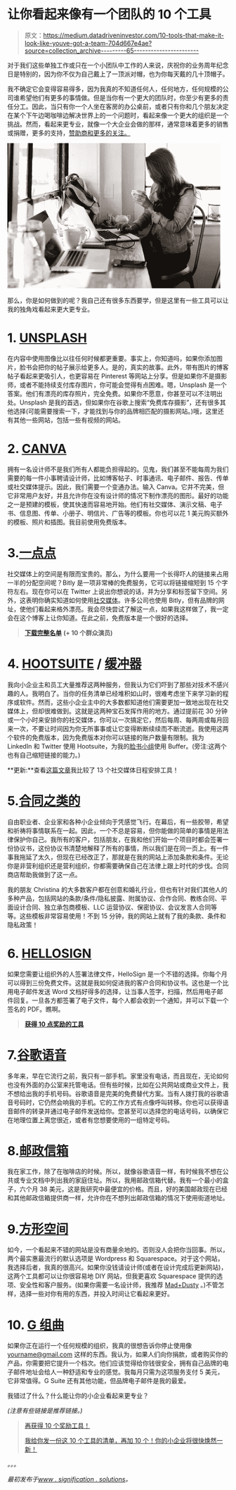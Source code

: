 # 让你看起来像有一个团队的 10 个工具

> 原文：<https://medium.datadriveninvestor.com/10-tools-that-make-it-look-like-youve-got-a-team-704d667e4ae?source=collection_archive---------65----------------------->

对于我们这些单独工作或只在一个小团队中工作的人来说，庆祝你的业务周年纪念日是特别的，因为你不仅为自己戴上了一顶派对帽，也为你每天戴的几十顶帽子。

我不确定它会变得容易得多，因为我真的不知道任何人，任何地方，任何规模的公司谁希望他们有更多的事情做。但是当你有一个更大的团队时，你至少有更多的责任分工。因此，当只有你一个人坐在客房的办公桌前，或者只有你和几个朋友决定在某个下午边喝咖啡边解决世界上的一个问题时，看起来像一个更大的组织是一个挑战。然而，看起来更专业，就像一个大企业会做的那样，通常意味着更多的销售或捐赠，更多的支持，[赞助商和更多的关注。](http://bit.ly/2hx91mD)

![](img/579b872b8c4d806f3f097abf78b8fbae.png)

那么，你是如何做到的呢？我自己还有很多东西要学，但是这里有一些工具可以让我的独角戏看起来更大更专业。

# 1. [UNSPLASH](https://unsplash.com/)

在内容中使用图像比以往任何时候都更重要。事实上，你知道吗，如果你添加图片，脸书会把你的帖子展示给更多人。是的，真实的故事。此外，带有图片的博客帖子看起来更吸引人，也更容易在 Pinterest 等网站上分享。但是如果你不是摄影师，或者不能持续支付库存图片，你可能会觉得有点困难。嗯，Unsplash 是一个答案。他们有漂亮的库存照片，完全免费。如果你不愿意，你甚至可以不注明出处。Unsplash 是我的首选，但如果你在谷歌上搜索“免费库存摄影”，还有很多其他选择(可能需要搜索一下，才能找到与你的品牌相匹配的摄影网站。)哦，这里还有其他一些网站，包括一些有视频的网站。

# 2. [CANVA](https://www.canva.com/)

拥有一名设计师不是我们所有人都能负担得起的。见鬼，我们甚至不能每周为我们需要的每一件小事聘请设计师，比如博客帖子、时事通讯、电子邮件、报告、传单或社交媒体提示。因此，我们需要一个变通办法。输入 Canva。它并不完美，但它非常用户友好，并且允许你在没有设计师的情况下制作漂亮的图形。最好的功能之一是预建的模板，使其快速而容易地开始。他们有社交媒体、演示文稿、电子书、信息图、传单、小册子、明信片、广告等的模板。你也可以花 1 美元购买额外的模板、照片和插图。我目前使用免费版本。

# 3.[一点点](http://www.bitly.com/)

社交媒体上的空间是有限而宝贵的。那么，为什么要用一个长得吓人的链接来占用一半的分配空间呢？Bitly 是一项非常棒的免费服务，它可以将链接缩短到 15 个字符左右。现在你可以在 Twitter 上说出你想说的话，并为分享和标签留下空间。另外，这表明你确实知道如何使用[社交媒体](https://www.signify.solutions/blog/2017/4/5/ask-the-experts-social-media-trends-and-strategy)。许多公司也使用 Bitly，但有品牌的网址，使他们看起来格外漂亮。我会尽快尝试了解这一点，如果我这样做了，我一定会在这个博客上让你知道。在此之前，免费版本是一个很好的选择。

> [**下载完整名单**](http://eepurl.com/dcgNUX) **(+ 10 个群众演员)**

# 4. [HOOTSUITE](http://www.hootsuite.com/) / [缓冲器](http://www.buffer.com/)

我向小企业主和员工大量推荐这两种服务，但我认为它们吓到了那些对技术不感兴趣的人。我明白了。当你的任务清单已经堆积如山时，很难考虑坐下来学习新的程序或软件。然而，这些小企业主中的大多数都知道他们需要更加一致地出现在社交媒体上，但却很难做到。这就是这两种宝石发挥作用的地方。通过提前花 30 分钟或一个小时来安排你的社交媒体，你可以一次搞定它，然后每周、每两周或每月回来一次，不要让时间因为你无所事事或让它变得断断续续而不断流逝。我使用这两个软件的免费版本，因为免费版本对你可以链接的账户数量有限制。我为 LinkedIn 和 Twitter 使用 Hootsuite，为我的[脸书小组](https://www.facebook.com/groups/991897777605157/)使用 Buffer。(旁注:这两个也有自己缩短链接的能力。)

**更新:**查看[这篇文章](http://bit.ly/2zBsOsm)我比较了 13 个社交媒体日程安排工具！

# 5.[合同之类的](http://thecontractshop.com/?ref=kristiporters)

自由职业者、企业家和各种小企业倾向于凭感觉飞行。在幕后，有一些胶带，希望和祈祷将事情联系在一起。因此，一个不总是容易，但你能做的简单的事情是用法律保护你自己。我所有的客户，包括朋友，在我和他们开始一个项目时都会签署一份协议书，这份协议书清楚地解释了所有的事情，所以我们是在同一页上。有一件事我拖延了太久，但现在已经改正了，那就是在我的网站上添加条款和条件。无论你是非营利组织还是营利组织，你都需要确保自己在法律上跟上时代的步伐。合同商店帮助我做到了这一点。

我的朋友 Christina 的大多数客户都在创意和婚礼行业，但也有针对我们其他人的多种产品，包括网站的条款/条件/隐私披露、附属协议、合作合同、教练合同、平面设计合同、独立承包商模板、LLC 运营协议、保密协议、会议发言人合同等等。这些模板非常容易使用！不到 15 分钟，我的网站上就有了我的条款、条件和隐私政策！

# 6. [HELLOSIGN](https://app.hellosign.com/?ref=6a53bfd8&s=S)

如果您需要让组织外的人签署法律文件，HelloSign 是一个不错的选择。你每个月可以得到三份免费文件。这就是我如何促进我的客户合同和协议书。这也是一个比用电子邮件发送 Word 文档好得多的选择，让当事人签字，扫描，然后用电子邮件回复。一旦各方都签署了电子文件，每个人都会收到一个通知，并可以下载一个签名的 PDF。瞧啊。

> [**获得 10 点奖励的工具**](http://eepurl.com/dcgNUX)

# 7.[谷歌语音](https://voice.google.com/)

多年来，早在它流行之前，我只有一部手机。家里没有电话，而且现在，无论如何也没有外面的办公室来托管电话。但有些时候，比如在公共网站或商业文件上，我不想给出我的手机号码。谷歌语音是完美的免费替代方案。当有人拨打我的谷歌语音号码时，它仍然会响我的手机。它的工作方式有点像呼叫转移。你也可以获得语音邮件的转录并通过电子邮件发送给你。您甚至可以选择您的电话号码，以确保它在地理位置上离您很近，或者有您想要使用的一组特定号码。

# 8.[邮政信箱](https://www.usps.com/manage/po-boxes.htm)

我在家工作，除了在咖啡店的时候。所以，就像谷歌语音一样，有时候我不想在公共或专业文档中列出我的家庭住址。所以，我用邮政信箱代替。我有一个最小的盒子，六个月 38 美元，这是我研究中最便宜的价格。而且，好的美国邮政现在已经和其他邮政信箱提供商一样，允许你在不想列出邮政信箱的情况下使用街道地址。

# 9.[方形空间](http://www.squarespace.com/)

如今，一个看起来不错的网站是没有商量余地的。否则没人会把你当回事。所以，两个最实惠最流行的默认选项是 Wordpress 和 Squarespace。对于这个网站，我选择后者，我真的很高兴。如果你没钱请设计师(或者在设计完成后更新网站)，这两个工具都可以让你很容易地 DIY 网站，但我更喜欢 Squarespace 提供的选项、安全性和客户服务。(如果你需要一名设计师，我推荐 [Mad+Dusty](http://www.madanddusty.com/) 。)不管怎样，选择一些对你有用的东西，并投入时间让它看起来更好。

# 10. [G 组曲](https://gsuite.google.com/)

如果你正在运行一个任何规模的组织，我真的很想告诉你停止使用像 yourname@gmail.com 这样的东西。我认为，如果人们向你捐款，或者购买你的产品，你需要把它提升一个档次。他们应该觉得给你钱很安全，拥有自己品牌的电子邮件地址会给人一种舒适和专业的感觉。我每月只需为这项服务支付 5 美元，它非常值得。G Suite 还有其他功能，但品牌电子邮件是我的最爱。

我错过了什么？什么能让你的小企业看起来更专业？

*(注意有些链接是推荐链接。)*

> [再获得 10 个奖励工具！](http://eepurl.com/dcgNUX)
> 
> [我给你发一份这 10 个工具的清单，再加 10 个！你的小企业将很快焕然一新！](http://eepurl.com/dcgNUX)

*。。。*

*最初发布于*[*www . signification . solutions*](https://www.signify.solutions/blog/sponsor-presentation)*。*